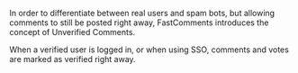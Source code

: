 In order to differentiate between real users and spam bots, but allowing comments to still be
posted right away, FastComments introduces the concept of Unverified Comments.

When a verified user is logged in, or when using SSO, comments and votes are marked as verified right away.
